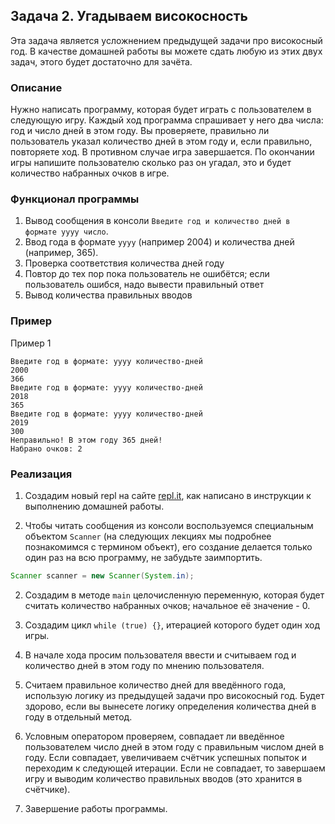 ## Задача 2. Угадываем високосность
Эта задача является усложнением предыдущей задачи про високосный год. В качестве домашней работы вы можете сдать любую из этих двух задач, этого будет достаточно для зачёта.

### Описание
Нужно написать программу, которая будет играть с пользователем в следующую игру.
Каждый ход программа спрашивает у него два числа: год и число дней в этом году.
Вы проверяете, правильно ли пользователь указал количество дней в этом году и, если правильно, повторяете ход. В противном случае игра завершается.
По окончании игры напишите пользователю сколько раз он угадал, это и будет количество набранных очков в игре.

### Функционал программы
1. Вывод сообщения в консоли `Введите год и количество дней в формате yyyy число`.
2. Ввод года в формате `yyyy` (например 2004) и количества дней (например, 365).
3. Проверка соответствия количества дней году
4. Повтор до тех пор пока пользователь не ошибётся; если пользователь ошибся, надо вывести правильный ответ
5. Вывод количества правильных вводов

### Пример
Пример 1
```
Введите год в формате: yyyy количество-дней
2000
366
Введите год в формате: yyyy количество-дней
2018
365
Введите год в формате: yyyy количество-дней
2019
300
Неправильно! В этом году 365 дней!
Набрано очков: 2
```

### Реализация
1. Создадим новый repl на сайте [repl.it](https://repl.it/repls), как написано в инструкции к выполнению домашней работы.

4. Чтобы читать сообщения из консоли воспользуемся специальным объектом `Scanner` (на следующих лекциях
мы подробнее познакомимся с термином объект), его создание делается только один раз на всю программу, не забудьте заимпортить.

```java
Scanner scanner = new Scanner(System.in);
```

2. Создадим в методе `main` целочисленную переменную, которая будет считать количество набранных очков; начальное её значение - 0.

3. Создадим цикл `while (true) {}`, итерацией которого будет один ход игры.

6. В начале хода просим пользователя ввести и считываем год и количество дней в этом году по мнению пользователя.

7. Считаем правильное количество дней для введённого года, использую логику из предыдущей задачи про високосный год. Будет здорово, если вы вынесете логику определения количества дней в году в отдельный метод.

8. Условным оператором проверяем, совпадает ли введённое пользователем число дней в этом году с правильным числом дней в году. Если совпадает, увеличиваем счётчик успешных попыток и переходим к следующей итерации. Если не совпадает, то завершаем игру и выводим количество правильных вводов (это хранится в счётчике).

9. Завершение работы программы.
